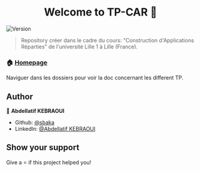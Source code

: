 <h1 align="center">Welcome to TP-CAR 👋</h1>
<p>
  <img alt="Version" src="https://img.shields.io/badge/version-0.1-blue.svg?cacheSeconds=2592000" />
</p>

> Repository créer dans le cadre du cours: &#34;Construction d'Applications Réparties&#34; de l'université Lille 1 à Lille (France).

### 🏠 [Homepage](https://github.com/sbaka/TP-CAR)

Naviguer dans les dossiers pour voir la doc concernant les different TP.


## Author

👤 **Abdellatif KEBRAOUI**

- Github: [@sbaka](https://github.com/sbaka)
- LinkedIn: [@Abdellatif KEBRAOUI](https://www.linkedin.com/in/kebraoui-abdellatif/)

## Show your support

Give a ⭐️ if this project helped you!
